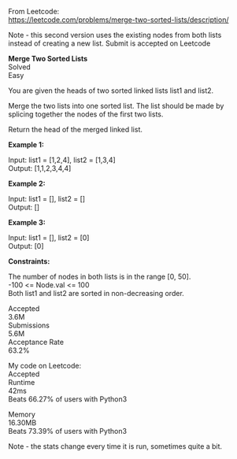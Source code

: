 From Leetcode:  
https://leetcode.com/problems/merge-two-sorted-lists/description/  

Note - this second version uses the existing nodes from both lists  
instead of creating a new list.
Submit is accepted on Leetcode

**Merge Two Sorted Lists**  
Solved  
Easy  

You are given the heads of two sorted linked lists list1 and list2.  

Merge the two lists into one sorted list. The list should be made by  
splicing together the nodes of the first two lists.  

Return the head of the merged linked list.  

**Example 1:**  

Input: list1 = [1,2,4], list2 = [1,3,4]  
Output: [1,1,2,3,4,4]  

**Example 2:**  

Input: list1 = [], list2 = []  
Output: []  

**Example 3:**  

Input: list1 = [], list2 = [0]  
Output: [0]  
 

**Constraints:**  

The number of nodes in both lists is in the range [0, 50].  
-100 <= Node.val <= 100  
Both list1 and list2 are sorted in non-decreasing order.  

Accepted  
3.6M  
Submissions  
5.6M  
Acceptance Rate  
63.2%  

My code on Leetcode:  
Accepted  
Runtime  
42ms  
Beats 66.27% of users with Python3  

Memory  
16.30MB  
Beats 73.39% of users with Python3  

Note - the stats change every time it is run, sometimes quite a bit.  

